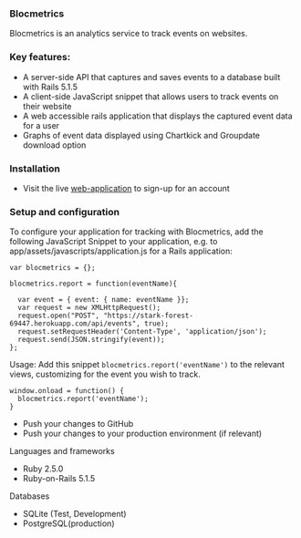 ### Blocmetrics

Blocmetrics is an analytics service to track events on websites.

### Key features:
- A server-side API that captures and saves events to a database built with Rails 5.1.5
- A client-side JavaScript snippet that allows users to track events on their website
- A web accessible rails application that displays the captured event data for a user
- Graphs of event data displayed using Chartkick and Groupdate download option

### Installation
- Visit the live [web-application](https://stark-forest-69447.herokuapp.com/) to sign-up for an account

### Setup and configuration
To configure your application for tracking with Blocmetrics, add the following JavaScript Snippet to
your application, e.g. to app/assets/javascripts/application.js for a Rails application:

```
var blocmetrics = {};

blocmetrics.report = function(eventName){

  var event = { event: { name: eventName }};
  var request = new XMLHttpRequest();
  request.open("POST", "https://stark-forest-69447.herokuapp.com/api/events", true);
  request.setRequestHeader('Content-Type', 'application/json');
  request.send(JSON.stringify(event));
};
```

Usage:
Add this snippet ```blocmetrics.report('eventName')``` to the relevant views, customizing for the event you wish to track.

```
window.onload = function() {
  blocmetrics.report('eventName');
}
```

- Push your changes to GitHub
- Push your changes to your production environment (if relevant)

Languages and frameworks
- Ruby 2.5.0
- Ruby-on-Rails 5.1.5

Databases
- SQLite (Test, Development)
- PostgreSQL(production)
